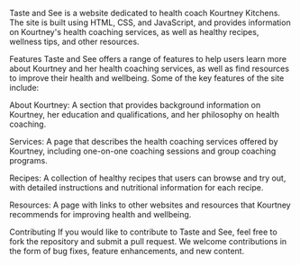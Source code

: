 Taste and See is a website dedicated to health coach Kourtney Kitchens. The site is built using HTML, CSS, and JavaScript, and provides information on Kourtney's health coaching services, as well as healthy recipes, wellness tips, and other resources.

Features
Taste and See offers a range of features to help users learn more about Kourtney and her health coaching services, as well as find resources to improve their health and wellbeing. Some of the key features of the site include:

About Kourtney: A section that provides background information on Kourtney, her education and qualifications, and her philosophy on health coaching.

Services: A page that describes the health coaching services offered by Kourtney, including one-on-one coaching sessions and group coaching programs.

Recipes: A collection of healthy recipes that users can browse and try out, with detailed instructions and nutritional information for each recipe.

Resources: A page with links to other websites and resources that Kourtney recommends for improving health and wellbeing.

Contributing
If you would like to contribute to Taste and See, feel free to fork the repository and submit a pull request. We welcome contributions in the form of bug fixes, feature enhancements, and new content. 
